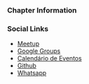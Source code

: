 ### Chapter Information

<a href="https://calendar.google.com/calendar/embed?src=owasp.org_2dlqbcecuri6ivgmhh041i61os%40group.calendar.google.com&ctz=America/Cuiaba" title="Calendário Oficial"> <i style="color:#6a78e3;" class="fa fa-calendar"></i></a>  
 
 <a href="https://chat.whatsapp.com/6EglZhubxXWKgFNzCglm5H" title="Whatsapp Owasp Cuiabá"> <i style="color:#6a78e3;" class="fa fa-whatsapp"></i></a>  


### Social Links
* [Meetup](#)
* [Google Groups](https://groups.google.com/a/owasp.org/g/owasp-cuiaba/about)
* [Calendário de Eventos](https://calendar.google.com/calendar/embed?src=owasp.org_2dlqbcecuri6ivgmhh041i61os%40group.calendar.google.com&ctz=America/Cuiaba)
* [Github](https://github.com/OWASP/www-chapter-cuiaba)
* [Whatsapp](https://chat.whatsapp.com/6EglZhubxXWKgFNzCglm5H)
